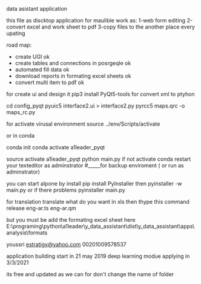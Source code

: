 
data asistant application

this file as discktop application for maulible work as:
1-web form editing
2-convert excel and work sheet to pdf
3-copy files to the another place every upating

road map:
- create UGI                                                ok
- create tables and connections in posrgeqle                ok
- automated fill data                                       ok
- download reports in formating excel sheets                ok
- convert multi item to pdf                                 ok

for create ui and design it
pip3 install PyQt5-tools
for convert xml to ptyhon 

cd config_pyqt
pyuic5 interface2.ui > interface2.py
pyrcc5 maps.qrc -o maps_rc.py

for activate virusal environment
source ../env/Scripts/activate

or in conda

conda init
conda activate a1leader_pyqt

source activate a1leader_pyqt
python main.py
if not activate conda restart your texteditor as adminstrator
#_____for backup enviroment ( or run as adminstrator)

you can start alpone by install
pip install PyInstaller
then
pyinstaller -w main.py
or if there problems
pyinstaller main.py

for translation
translate what do you want in xls then thype this command
release eng-ar.ts eng-ar.qm

but you must be add the formating excel sheet here
E:\programing\python\a1leader\y_data_assistant\dist\y_data_assistant\apps\analysis\formats

youssri
estratigy@yahoo.com 
00201009578537

application building start in 21 may 2019
deep learning modue applying in 3/3/2021

its free and updated as we can
for 
don't change the name of folder